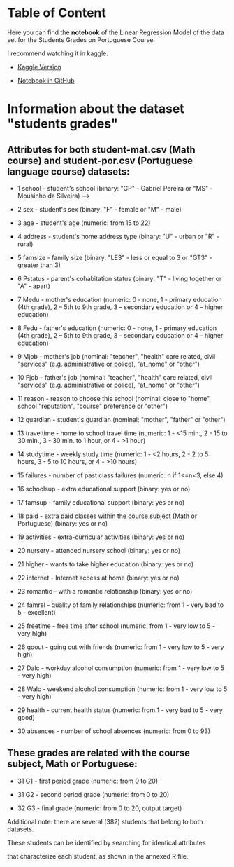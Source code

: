 # Table of Content

Here you can find the **notebook** of the Linear Regression Model of the data set for the Students Grades on Portuguese Course.

I recommend watching it in kaggle.

- [Kaggle Version](https://www.kaggle.com/emanuelbedeman/students-grades-for-portuguese-course/edit)

- [Notebook in GitHub](https://github.com/EmanuelRodriguezBedeman/Python/blob/main/Machine%20Learning/Stundents%20Grades/Portuguese%20Students%20Grades%2C%20Regression.ipynb)


# Information about the dataset "students grades"

## Attributes for both student-mat.csv (Math course) and student-por.csv (Portuguese language course) datasets:

- 1 school - student's school (binary: "GP" - Gabriel Pereira or "MS" - Mousinho da Silveira) -->

- 2 sex - student's sex (binary: "F" - female or "M" - male)

- 3 age - student's age (numeric: from 15 to 22)

- 4 address - student's home address type (binary: "U" - urban or "R" - rural)

- 5 famsize - family size (binary: "LE3" - less or equal to 3 or "GT3" - greater than 3)

- 6 Pstatus - parent's cohabitation status (binary: "T" - living together or "A" - apart)

- 7 Medu - mother's education (numeric: 0 - none,  1 - primary education (4th grade), 2 – 5th to 9th grade, 3 – secondary education or 4 – higher education)

- 8 Fedu - father's education (numeric: 0 - none,  1 - primary education (4th grade), 2 – 5th to 9th grade, 3 – secondary education or 4 – higher education)

- 9 Mjob - mother's job (nominal: "teacher", "health" care related, civil "services" (e.g. administrative or police), "at_home" or "other")

- 10 Fjob - father's job (nominal: "teacher", "health" care related, civil "services" (e.g. administrative or police), "at_home" or "other")

- 11 reason - reason to choose this school (nominal: close to "home", school "reputation", "course" preference or "other")

- 12 guardian - student's guardian (nominal: "mother", "father" or "other")

- 13 traveltime - home to school travel time (numeric: 1 - <15 min., 2 - 15 to 30 min., 3 - 30 min. to 1 hour, or 4 - >1 hour)

- 14 studytime - weekly study time (numeric: 1 - <2 hours, 2 - 2 to 5 hours, 3 - 5 to 10 hours, or 4 - >10 hours)

- 15 failures - number of past class failures (numeric: n if 1<=n<3, else 4)

- 16 schoolsup - extra educational support (binary: yes or no)

- 17 famsup - family educational support (binary: yes or no)

- 18 paid - extra paid classes within the course subject (Math or Portuguese) (binary: yes or no)

- 19 activities - extra-curricular activities (binary: yes or no)

- 20 nursery - attended nursery school (binary: yes or no)

- 21 higher - wants to take higher education (binary: yes or no)

- 22 internet - Internet access at home (binary: yes or no)

- 23 romantic - with a romantic relationship (binary: yes or no)

- 24 famrel - quality of family relationships (numeric: from 1 - very bad to 5 - excellent)

- 25 freetime - free time after school (numeric: from 1 - very low to 5 - very high)

- 26 goout - going out with friends (numeric: from 1 - very low to 5 - very high)

- 27 Dalc - workday alcohol consumption (numeric: from 1 - very low to 5 - very high)

- 28 Walc - weekend alcohol consumption (numeric: from 1 - very low to 5 - very high)

- 29 health - current health status (numeric: from 1 - very bad to 5 - very good)

- 30 absences - number of school absences (numeric: from 0 to 93)


## These grades are related with the course subject, Math or Portuguese:

- 31 G1 - first period grade (numeric: from 0 to 20)

- 31 G2 - second period grade (numeric: from 0 to 20)

- 32 G3 - final grade (numeric: from 0 to 20, output target)

Additional note: there are several (382) students that belong to both datasets. 

These students can be identified by searching for identical attributes

that characterize each student, as shown in the annexed R file.
